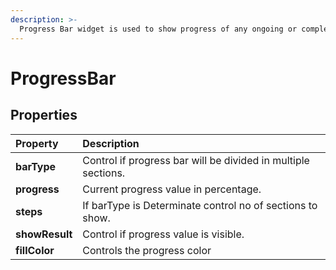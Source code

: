 ```yaml
---
description: >-
  Progress Bar widget is used to show progress of any ongoing or completed task or activity. Widget can also be divided in sections to show stage wise progress.
---
```


# ProgressBar

## Properties

| Property | Description |
| :--- | :--- |
| **barType** | Control if progress bar will be divided in multiple sections. |
| **progress** | Current progress value in percentage. |
| **steps** | If barType is Determinate control no of sections to show. |
| **showResult** | Control if progress value is visible. |
| **fillColor** | Controls the progress color |


